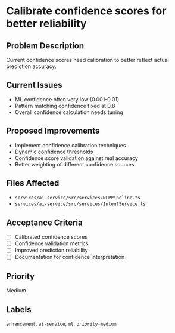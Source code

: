 # Calibrate confidence scores for better reliability

## Problem Description
Current confidence scores need calibration to better reflect actual prediction accuracy.

## Current Issues
- ML confidence often very low (0.001-0.01)
- Pattern matching confidence fixed at 0.8
- Overall confidence calculation needs tuning

## Proposed Improvements
- Implement confidence calibration techniques
- Dynamic confidence thresholds
- Confidence score validation against real accuracy
- Better weighting of different confidence sources

## Files Affected
- `services/ai-service/src/services/NLPPipeline.ts`
- `services/ai-service/src/services/IntentService.ts`

## Acceptance Criteria
- [ ] Calibrated confidence scores
- [ ] Confidence validation metrics
- [ ] Improved prediction reliability
- [ ] Documentation for confidence interpretation

## Priority
Medium

## Labels
`enhancement`, `ai-service`, `ml`, `priority-medium`